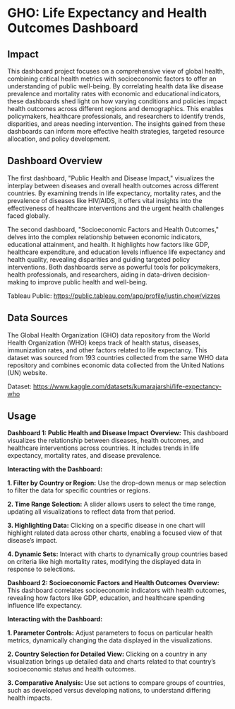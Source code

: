 # GHO: Life Expectancy and Health Outcomes Dashboard

## Impact
This dashboard project focuses on a comprehensive view of global health, combining critical health metrics with socioeconomic factors to offer an understanding of public well-being. By correlating health data like disease prevalence and mortality rates with economic and educational indicators, these dashboards shed light on how varying conditions and policies impact health outcomes across different regions and demographics. This enables policymakers, healthcare professionals, and researchers to identify trends, disparities, and areas needing intervention. The insights gained from these dashboards can inform more effective health strategies, targeted resource allocation, and policy development.

## Dashboard Overview
The first dashboard, "Public Health and Disease Impact," visualizes the interplay between  diseases and overall health outcomes across different countries. By examining trends in life expectancy, mortality rates, and the prevalence of diseases like HIV/AIDS, it offers vital insights into the effectiveness of healthcare interventions and the urgent health challenges faced globally. 

The second dashboard, "Socioeconomic Factors and Health Outcomes," delves into the complex relationship between economic indicators, educational attainment, and health. It highlights how factors like GDP, healthcare expenditure, and education levels influence life expectancy and health quality, revealing disparities and guiding targeted policy interventions. Both dashboards serve as powerful tools for policymakers, health professionals, and researchers, aiding in data-driven decision-making to improve public health and well-being.

Tableau Public: https://public.tableau.com/app/profile/justin.chow/vizzes

## Data Sources
The Global Health Organization (GHO) data repository from the World Health Organization (WHO) keeps track of health status, diseases, immunization rates, and other factors related to life expectancy. This dataset was sourced from 193 countries collected from the same WHO data repository and combines economic data collected from the United Nations (UN) website. 

Dataset: https://www.kaggle.com/datasets/kumarajarshi/life-expectancy-who

## Usage
**Dashboard 1: Public Health and Disease Impact**
**Overview:** This dashboard visualizes the relationship between diseases, health outcomes, and healthcare interventions across countries. It includes trends in life expectancy, mortality rates, and disease prevalence.

**Interacting with the Dashboard:**

**1. Filter by Country or Region:** Use the drop-down menus or map selection to filter the data for specific countries or regions.

**2. Time Range Selection:** A slider allows users to select the time range, updating all visualizations to reflect data from that period.

**3. Highlighting Data:** Clicking on a specific disease in one chart will highlight related data across other charts, enabling a focused view of that disease’s impact.

**4. Dynamic Sets:** Interact with charts to dynamically group countries based on criteria like high mortality rates, modifying the displayed data in response to selections.

**Dashboard 2: Socioeconomic Factors and Health Outcomes**
**Overview:** This dashboard correlates socioeconomic indicators with health outcomes, revealing how factors like GDP, education, and healthcare spending influence life expectancy.

**Interacting with the Dashboard:**

**1. Parameter Controls:** Adjust parameters to focus on particular health metrics, dynamically changing the data displayed in the visualizations.

**2. Country Selection for Detailed View:** Clicking on a country in any visualization brings up detailed data and charts related to that country’s socioeconomic status and health outcomes.

**3. Comparative Analysis:** Use set actions to compare groups of countries, such as developed versus developing nations, to understand differing health impacts.
